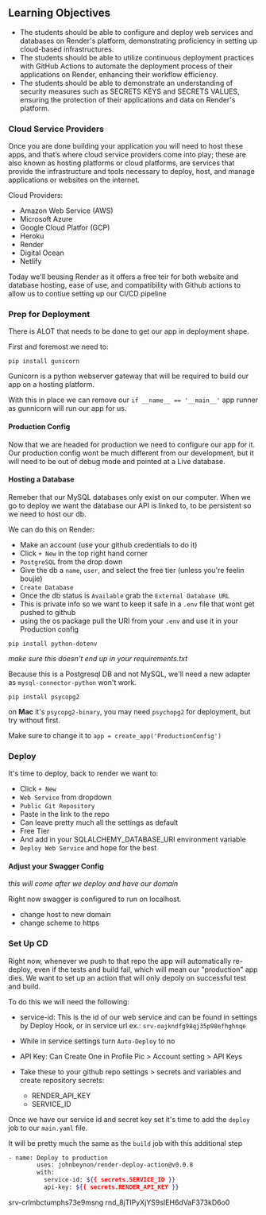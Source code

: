 ## Learning Objectives

- The students should be able to configure and deploy web services and databases on Render's platform, demonstrating proficiency in setting up cloud-based infrastructures.
- The students should be able to utilize continuous deployment practices with GitHub Actions to automate the deployment process of their applications on Render, enhancing their workflow efficiency.
- The students should be able to demonstrate an understanding of security measures such as SECRETS KEYS and SECRETS VALUES, ensuring the protection of their applications and data on Render's platform.

### Cloud Service Providers

Once you are done building your application you will need to host these apps, and that’s where cloud service providers come into play; these are also known as hosting platforms or cloud platforms, are services that provide the infrastructure and tools necessary to deploy, host, and manage applications or websites on the internet.

Cloud Providers:
- Amazon Web Service (AWS)
- Microsoft Azure
- Google Cloud Platfor (GCP)
- Heroku 
- Render
- Digital Ocean
- Netlify

Today we'll beusing Render as it offers a free teir for both website and database hosting, ease of use, and compatibility with Github actions to allow us to contiue setting up our CI/CD pipeline


### Prep for Deployment

There is ALOT that needs to be done to get our app in deployment shape.

First and foremost we need to: 

```
pip install gunicorn
```
Gunicorn is a python webserver gateway that will be required to build our app on a hosting platform.

With this in place we can remove our `if __name__ == '__main__'` app runner as gunnicorn will run our app for us.

#### Production Config

Now that we are headed for production we need to configure our app for it. Our production config wont be much different from our development, but it will need to be out of debug mode and pointed at a Live database.

#### Hosting a Database

Remeber that our MySQL databases only exist on our computer. When we go to deploy we want the database our API is linked to, to be persistent so we need to host our db.

We can do this on Render:

- Make an account (use your github credentials to do it)
- Click `+ New` in the top right hand corner
- `PostgreSQL` from the drop down
- Give the db a `name`, `user`, and select the free tier (unless you're feelin boujie)
- `Create Database`
- Once the db status is `Available` grab the `External Database URL`
- This is private info so we want to keep it safe in a `.env` file that wont get pushed to github
- using the os package pull the URI from your `.env` and use it in your Production config

```
pip install python-dotenv
```
*make sure this doesn't end up in your requirements.txt*

Because this is a Postgresql DB and not MySQL, we'll need a new adapter as `mysql-connector-python` won't work.

```
pip install psycopg2
```
on **Mac** it's `psycopg2-binary`, you may need `psychopg2` for deployment, but try without first.

Make sure to change it to `app = create_app('ProductionConfig')`


### Deploy

It's time to deploy, back to render we want to:

- Click `+ New`
- `Web Service` from dropdown
- `Public Git Repository`
- Paste in the link to the repo
- Can leave pretty much all the settings as default
- Free Tier
- And add in your SQLALCHEMY_DATABASE_URI environment variable
- `Deploy Web Service` and hope for the best

#### Adjust your Swagger Config 

*this will come after we deploy and have our domain*

Right now swagger is configured to run on localhost.

- change host to new domain
- change scheme to https




### Set Up CD

Right now, whenever we push to that repo the app will automatically re-deploy, even if the tests and build fail, which will mean our "production" app dies. We want to set up an action that will only depoly on successful test and build.

To do this we will need the following:

- service-id: This is the id of our web service and can be found in settings by Deploy Hook, or in service url ex.: `srv-oajkndfg98qj35p98efhghnqe`
- While in service settings turn `Auto-Deploy` to no

- API Key: Can Create One in Profile Pic > Account setting > API Keys
- Take these to your github repo settings > secrets and variables and create repository secrets:

    - RENDER_API_KEY
    - SERVICE_ID

Once we have our service id and secret key set it's time to add the `deploy` job to our `main.yaml` file.

It will be pretty much the same as the `build` job with this additional step

``` bash
- name: Deploy to production
        uses: johnbeynon/render-deploy-action@v0.0.8
        with:
          service-id: ${{ secrets.SERVICE_ID }} 
          api-key: ${{ secrets.RENDER_API_KEY }} 
```

srv-crlmbctumphs73e9msng
rnd_8jTIPyXjYS9sIEH6dVaF373kD6o0
